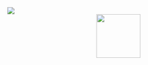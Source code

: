 
<gif align="center"> 
  <img src="https://media.giphy.com/media/27IHkq3vCkyQ8V7ntv/giphy.gif" />
</gif>
<div id="header" align="center">
  <img src="https://media.giphy.com/media/M9gbBd9nbDrOTu1Mqx/giphy.gif" width="100"/>
</div>
